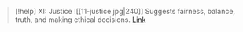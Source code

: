 > [!help]  XI: Justice
> ![[11-justice.jpg|240]]
> Suggests fairness, balance, truth, and making ethical decisions.
> [Link](https://www.dailytarotdraw.com/justice)